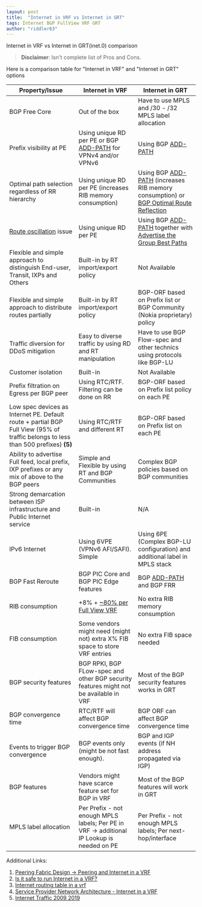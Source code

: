 ```yaml
---
layout: post
title:  "Internet in VRF vs Internet in GRT"
tags: Internet BGP FullView VRF GRT
author: "riddler63"
---
```


Internet in VRF vs Internet in GRT(inet.0) comparison

> **Disclaimer**: Isn't complete list of Pros and Cons.

Here is a comparison table for "Internet in VRF" and "Internet in GRT" options 

| Property/Issue      | Internet in VRF | Internet in GRT |
| ------------- | -------------   |-----------------|
| BGP Free Core                                 | Out of the box    | Have to use MPLS and /30 - /32 MPLS label allocation                |
| Prefix visibility at PE                       | Using unique RD per PE or BGP [ADD-PATH](https://tools.ietf.org/html/rfc7911) for VPNv4 and/or VPNv6 | Using BGP [ADD-PATH](https://tools.ietf.org/html/rfc7911)                |
| Optimal path selection regardless of RR hierarchy  | Using unique RD per PE (increases RIB memory consumption)  | Using BGP [ADD-PATH](https://tools.ietf.org/html/rfc7911) (increases RIB memory consumption) or  [BGP Optimal Route Reflection](https://tools.ietf.org/html/draft-ietf-idr-bgp-optimal-route-reflection-19) |
| [Route oscillation](https://tools.ietf.org/html/rfc3345) issue  | Using unique RD per PE  | Using BGP [ADD-PATH](https://tools.ietf.org/html/rfc7911) together with [Advertise the Group Best Paths]( (https://tools.ietf.org/html/rfc7964#section-4))   |
| Flexible and simple approach to distinguish End-user, Transit, IXPs and Others | Built-in by RT import/export policy | Not Available |
| Flexible and simple approach to distribute routes partially | Built-in by RT import/export policy | BGP-ORF based on Prefix list or BGP Community (Nokia proprietary) policy |
| Traffic diversion for DDoS mitigation | Easy to diverse traffic by using RD and RT manipulation | Have to use BGP Flow-spec and other technics using protocols like BGP-LU |
| Customer isolation | Built-in | Not Available |
| Prefix filtration on Egress per BGP peer | Using RTC/RTF. Filtering can be done on RR |  BGP-ORF based on Prefix list policy on each PE|
| Low spec devices as Internet PE. Default route + partial BGP Full View (95% of traffic belongs to less than 500 prefixes) **(5)** | Using RTC/RTF and different RT   | BGP-ORF based on Prefix list on each PE |
| Ability to advertise Full feed, local prefix, IXP prefixes or any mix of above to the BGP peers | Simple and Flexible by using RT and BGP Communities | Complex BGP policies based on BGP communities |
| Strong demarcation between ISP infrastructure and Public Internet service | Built-in | N/A |
| IPv6 Internet | Using 6VPE (VPNv6 AFI/SAFI). Simple | Using 6PE (Complex BGP-LU configuration) and additional label in MPLS stack |
| BGP Fast Reroute | BGP PIC Core and BGP PIC Edge features | BGP [ADD-PATH](https://tools.ietf.org/html/rfc7911) and BGP FRR |
| RIB consumption | +8% + [~80% per Full View VRF ](https://blog.ipspace.net/2012/07/is-it-safe-to-run-internet-in-vrf.html) | No extra RIB memory consumption |
|FIB consumption | Some vendors might need (might not) extra X% FIB space to store VRF entries  | No extra FIB space needed |
| BGP security features | BGP RPKI, BGP FLow-spec and other BGP security features might not be available in VRF | Most of the BGP security features works in GRT |
| BGP convergence time | RTC/RTF will affect BGP convergence time | BGP ORF can affect BGP convergence time |
| Events to trigger BGP convergence | BGP events only (might be not fast enough). | BGP and IGP events (if NH address propagated via IGP)|
| BGP features | Vendors might have scarce feature set for BGP in VRF | Most of the BGP features will work in GRT |
| MPLS label allocation | Per Prefix - not enough MPLS labels; Per PE in VRF -> additional IP Lookup is needed on PE | Per Prefix - not enough MPLS labels; Per next-hop/interface |

Additional Links:

1. [Peering Fabric Design -> Peering and Internet in a VRF](https://xrdocs.io/design/blogs/latest-peering-fabric-hld#security)
2. [Is it safe to run Internet in a VRF?](https://blog.ipspace.net/2012/07/is-it-safe-to-run-internet-in-vrf.html)
3. [Internet routing table in a vrf](https://seclists.org/nanog/2013/Mar/154)
4. [Service Provider Network Architecture - Internet in a VRF](https://www.reddit.com/r/networking/comments/5j8vg8/service_provider_network_architecture_internet_in/)
5. [Internet Traffic 2009 2019](https://www.youtube.com/watch?v=jGnVcCQUCdk&feature=youtu.be)

